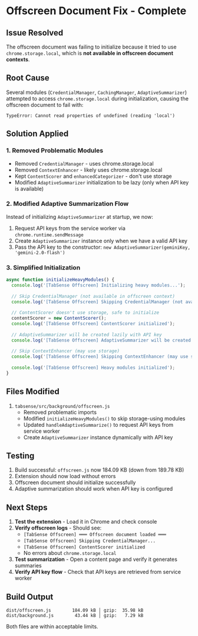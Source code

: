 # Offscreen Document Fix - Complete

## Issue Resolved
The offscreen document was failing to initialize because it tried to use `chrome.storage.local`, which is **not available in offscreen document contexts**.

## Root Cause
Several modules (`CredentialManager`, `CachingManager`, `AdaptiveSummarizer`) attempted to access `chrome.storage.local` during initialization, causing the offscreen document to fail with:
```
TypeError: Cannot read properties of undefined (reading 'local')
```

## Solution Applied

### 1. Removed Problematic Modules
- Removed `CredentialManager` - uses chrome.storage.local
- Removed `ContextEnhancer` - likely uses chrome.storage.local
- Kept `ContentScorer` and `enhancedCategorizer` - don't use storage
- Modified `AdaptiveSummarizer` initialization to be lazy (only when API key is available)

### 2. Modified Adaptive Summarization Flow
Instead of initializing `AdaptiveSummarizer` at startup, we now:
1. Request API keys from the service worker via `chrome.runtime.sendMessage`
2. Create `AdaptiveSummarizer` instance only when we have a valid API key
3. Pass the API key to the constructor: `new AdaptiveSummarizer(geminiKey, 'gemini-2.0-flash')`

### 3. Simplified Initialization
```javascript
async function initializeHeavyModules() {
  console.log('[TabSense Offscreen] Initializing heavy modules...');
  
  // Skip CredentialManager (not available in offscreen context)
  console.log('[TabSense Offscreen] Skipping CredentialManager (not available in offscreen context)');
  
  // ContentScorer doesn't use storage, safe to initialize
  contentScorer = new ContentScorer();
  console.log('[TabSense Offscreen] ContentScorer initialized');
  
  // AdaptiveSummarizer will be created lazily with API key
  console.log('[TabSense Offscreen] AdaptiveSummarizer will be created with API key when needed');
  
  // Skip ContextEnhancer (may use storage)
  console.log('[TabSense Offscreen] Skipping ContextEnhancer (may use storage not available in offscreen)');
  
  console.log('[TabSense Offscreen] Heavy modules initialized');
}
```

## Files Modified
1. `tabsense/src/background/offscreen.js`
   - Removed problematic imports
   - Modified `initializeHeavyModules()` to skip storage-using modules
   - Updated `handleAdaptiveSummarize()` to request API keys from service worker
   - Create `AdaptiveSummarizer` instance dynamically with API key

## Testing
1. Build successful: `offscreen.js` now 184.09 KB (down from 189.78 KB)
2. Extension should now load without errors
3. Offscreen document should initialize successfully
4. Adaptive summarization should work when API key is configured

## Next Steps
1. **Test the extension** - Load it in Chrome and check console
2. **Verify offscreen logs** - Should see:
   - `[TabSense Offscreen] ═══ Offscreen document loaded ═══`
   - `[TabSense Offscreen] Skipping CredentialManager...`
   - `[TabSense Offscreen] ContentScorer initialized`
   - No errors about `chrome.storage.local`
3. **Test summarization** - Open a content page and verify it generates summaries
4. **Verify API key flow** - Check that API keys are retrieved from service worker

## Build Output
```
dist/offscreen.js        184.09 kB │ gzip:  35.98 kB
dist/background.js        43.44 kB │ gzip:   7.29 kB
```

Both files are within acceptable limits.

